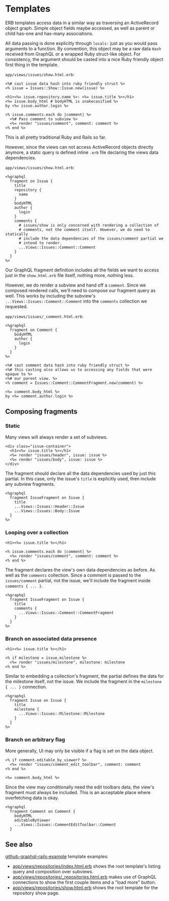 # Templates

ERB templates access data in a similar way as traversing an ActiveRecord object graph. Simple object fields maybe accessed, as well as parent or child has-one and has-many associations.

All data passing is done explicitly through `locals:` just as you would pass arguments to a function. By convention, this object may be a raw data `Hash` received from GraphQL or a wrapped Ruby struct-like object. For consistency, the argument should be casted into a nice Ruby friendly object first thing in the template.

`app/views/issues/show.html.erb`:

```erb
<%# cast issue data hash into ruby friendly struct %>
<% issue = Issues::Show::Issue.new(issue) %>

<h1><%= issue.repository.name %>: <%= issue.title %></h1>
<%= issue.body_html # bodyHTML is snakecasified %>
by <%= issue.author.login %>

<% issue.comments.each do |comment| %>
  <%# Pass comment to subview %>
  <%= render "issues/comment", comment: comment %>
<% end %>
```

This is all pretty traditional Ruby and Rails so far.

However, since the views can not access ActiveRecord objects directly anymore, a static query is defined inline `.erb` file declaring the views data dependencies.

`app/views/issues/show.html.erb`:

```erb
<%graphql
  fragment on Issue {
    title
    repository {
      name
    }
    bodyHTML
    author {
      login
    }
    comments {
      # issues/show is only concerned with rendering a collection of
      # comments, not the comment itself. However, we do need to statically
      # include the data dependencies of the issues/comment partial we
      # intend to render.
      ...Views::Issues::Comment::Comment
    }
  }
%>
```

Our GraphQL fragment definition includes all the fields we want to access just in the `show.html.erb` file itself, nothing more, nothing less.

However, we do render a subview and hand off a `comment`. Since we composed rendered calls, we'll need to compose our fragment query as well. This works by including the subview's `...Views::Issues::Comment::Comment` into the
`comments` collection we requested.

`app/views/issues/_comment.html.erb`:

```erb
<%graphql
  fragment on Comment {
    bodyHTML
    author {
      login
    }
  }
%>

<%# cast comment data hash into ruby friendly struct %>
<%# this casting also allows us to accessing any fields that were opaque to %>
<%# our parent view. %>
<% comment = Issues::Comment::CommentFragment.new(comment) %>

<%= comment.body_html %>
by <%= comment.author.login %>
```

## Composing fragments

### Static

Many views will always render a set of subviews.

```erb
<div class="issue-container">
  <h1><%= issue.title %></h1>
  <%= render "issues/header", issue: issue %>
  <%= render "issues/body", issue: issue %>
</div>
```

The fragment should declare all the data dependencies used by just this partial. In this case, only the issue's `title` is explicitly used, then include any subview fragments.

```erb
<%graphql
  fragment IssueFragment on Issue {
    title
    ...Views::Issues::Header::Issue
    ...Views::Issues::Body::Issue
  }
%>
```

### Looping over a collection

```erb
<h1><%= issue.title %></h1>

<% issue.comments.each do |comment| %>
  <%= render "issues/comment", comment: comment %>
<% end %>
```

The fragment declares the view's own data dependencies as before. As well as the `comments` collection. Since a comment is passed to the `issues/comment` partial, not the issue, we'll include the fragment inside `comments { ... }`.

```erb
<%graphql
  fragment IssueFragment on Issue {
    title
    comments {
      ...Views::Issues::Comment::CommentFragment
    }
  }
%>
```

### Branch on associated data presence

```erb
<h1><%= issue.title %></h1>

<% if milestone = issue.milestone %>
  <%= render "issues/milestone", milestone: milestone
<% end %>
```

Similar to embedding a collection's fragment, the partial defines the data for the milestone itself, not the issue. We include the fragment in the `milestone { ... }` connection.

```erb
<%graphql
  fragment Issue on Issue {
    title
    milestone {
      ...Views::Issues::Milestone::Milestone
    }
  }
%>
```

### Branch on arbitrary flag

More generally, UI may only be visible if a flag is set on the data object.

```erb
<% if comment.editable_by_viewer? %>
  <%= render "issues/comment_edit_toolbar", comment: comment
<% end %>

<%= comment.body_html %>
```

Since the view may conditionally need the edit toolbars data, the view's fragment must always be included. This is an acceptable place where overfetching data is okay.

```erb
<%graphql
  fragment Comment on Comment {
    bodyHTML
    editableByViewer
    ...Views::Issues::CommentEditToolbar::Comment
  }
```

## See also

[github-graphql-rails-example](https://github.com/github/github-graphql-rails-example) template examples:

* [app/views/repositories/index.html.erb](https://github.com/github/github-graphql-rails-example/blob/master/app/views/repositories/index.html.erb) shows the root template's listing query and composition over subviews.
* [app/views/repositories/\_repositories.html.erb](https://github.com/github/github-graphql-rails-example/blob/master/app/views/repositories/_repositories.html.erb) makes use of GraphQL connections to show the first couple items and a "load more" button.
* [app/views/repositories/show.html.erb](https://github.com/github/github-graphql-rails-example/blob/master/app/views/repositories/show.html.erb) shows the root template for the repository show page.
